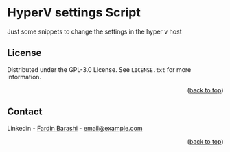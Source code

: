 # HyperV settings  Script

Just some snippets to change the settings in the hyper v host

<!-- LICENSE -->
## License
Distributed under the GPL-3.0 License. See `LICENSE.txt` for more information.
<p align="right">(<a href="#readme-top">back to top</a>)</p>

<!-- CONTACT -->
## Contact

Linkedin - [Fardin Barashi]([https://twitter.com/your_username](https://www.linkedin.com/in/fardin-barashi-a56310a2/)) - email@example.com

<p align="right">(<a href="#readme-top">back to top</a>)</p>
